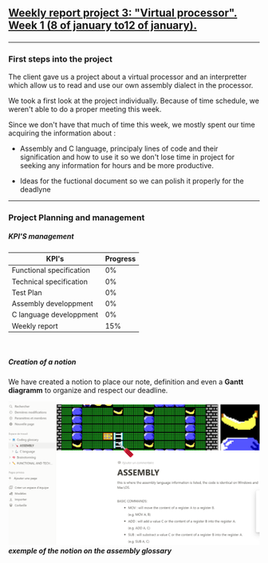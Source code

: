 <h2><u><strong>Weekly report project 3: "Virtual processor". Week 1 (8 of january to12 of january).</strong></u>

--------------------------------------------------------
<h3>First steps into the project</h3>

The client gave us a project about a virtual processor and an interpretter which allow us to read and use our own assembly dialect in the processor.

We took a first look at the project individually. Because of time schedule, we weren't able to do a proper meeting this week.

Since we don't have that much of time this week, we mostly spent our time acquiring the information about :

- Assembly and C language, principaly lines of code and their signification  and how to use it so we don't lose time in project for seeking any information for hours and be more productive.

- Ideas for the fuctional document so we can polish it properly for the deadlyne

--------------------------------------------------------
<h3>Project Planning and management</h3>

<h5>KPI'S management </h5>

| KPI's   | Progress |
| -------- | ------- |
| Functional specification  | 0%   |
| Technical specification | 0%   |
| Test Plan| 0%   |
| Assembly developpment | 0%   |
| C language developpment | 0%  |
| Weekly report  | 15%   |

<br>
<h5>Creation of a notion</h5>
We have created a notion to place our note, definition  and even a <strong>Gantt diagramm</strong> to organize and respect our deadline.

<br>

![Alt text](/documents/management/image/Notionweek1.png)
***exemple of the notion on the assembly glossary***




